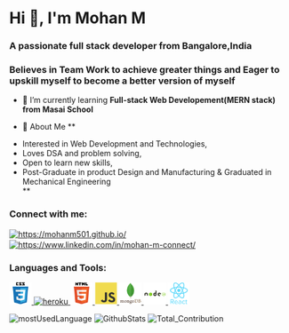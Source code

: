 
<h1 align="left">Hi 👋, I'm Mohan M</h1>
<h3 align="left">A passionate full stack developer from Bangalore,India</h3>
<h3>Believes in Team Work to achieve greater things and Eager to upskill myself to become a better version of myself</h3>


- 🌱 I’m currently learning **Full-stack Web Developement(MERN stack) from Masai School**

- 💬 About Me ** 

<ul>
 <li>Interested in Web Development and Technologies,</li>
 <li>Loves DSA and problem solving,</li> 
 <li>Open to learn new skills,</li>
 <li>Post-Graduate in product Design and Manufacturing & Graduated in Mechanical Engineering</li>** </ul>



<h3 align="left">Connect with me:</h3>
<p align="left">
<a href="https://dev.to/https://mohanm501.github.io/" target="blank"><img align="center" src="https://img.icons8.com/external-kiranshastry-gradient-kiranshastry/344/external-portfolio-banking-and-finance-kiranshastry-gradient-kiranshastry.png" alt="https://mohanm501.github.io/" height="30" width="40" /></a>
<a href="www.linkedin.com/in/mohan-m-connect/" target="blank"><img align="center" src="https://raw.githubusercontent.com/rahuldkjain/github-profile-readme-generator/master/src/images/icons/Social/linked-in-alt.svg" alt="https://www.linkedin.com/in/mohan-m-connect/" height="30" width="40" /></a>
</p>

<h3 align="left">Languages and Tools:</h3>
<p align="left"> <a href="https://www.w3schools.com/css/" target="_blank" rel="noreferrer"> <img src="https://raw.githubusercontent.com/devicons/devicon/master/icons/css3/css3-original-wordmark.svg" alt="css3" width="40" height="40"/> </a> <a href="https://heroku.com" target="_blank" rel="noreferrer"> <img src="https://www.vectorlogo.zone/logos/heroku/heroku-icon.svg" alt="heroku" width="40" height="40"/> </a> <a href="https://www.w3.org/html/" target="_blank" rel="noreferrer"> <img src="https://raw.githubusercontent.com/devicons/devicon/master/icons/html5/html5-original-wordmark.svg" alt="html5" width="40" height="40"/> </a> <a href="https://developer.mozilla.org/en-US/docs/Web/JavaScript" target="_blank" rel="noreferrer"> <img src="https://raw.githubusercontent.com/devicons/devicon/master/icons/javascript/javascript-original.svg" alt="javascript" width="40" height="40"/> </a> <a href="https://www.mongodb.com/" target="_blank" rel="noreferrer"> <img src="https://raw.githubusercontent.com/devicons/devicon/master/icons/mongodb/mongodb-original-wordmark.svg" alt="mongodb" width="40" height="40"/> </a> <a href="https://nodejs.org" target="_blank" rel="noreferrer"> <img src="https://raw.githubusercontent.com/devicons/devicon/master/icons/nodejs/nodejs-original-wordmark.svg" alt="nodejs" width="40" height="40"/> </a> <a href="https://reactjs.org/" target="_blank" rel="noreferrer"> <img src="https://raw.githubusercontent.com/devicons/devicon/master/icons/react/react-original-wordmark.svg" alt="react" width="40" height="40"/> </a> </p>




<img src="https://github-readme-stats.vercel.app/api/top-langs/?username=MohanM501&theme=dark&hide_border=true&include_all_commits=true&count_private=true&layout=compact" alt="mostUsedLanguage" />
<img src="https://github-readme-stats.vercel.app/api?username=MohanM501&theme=dark&hide_border=true&include_all_commits=true&count_private=true" alt="GithubStats"/>
<img src="https://github-readme-streak-stats.herokuapp.com/?user=MohanM501&theme=dark&hide_border=true" alt="Total_Contribution"/>




